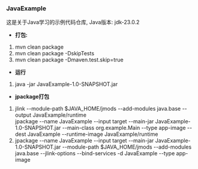 ### JavaExample

这是关于Java学习的示例代码仓库, Java版本: jdk-23.0.2


- **打包:**
1. mvn clean package
2. mvn clean package -DskipTests
3. mvn clean package -Dmaven.test.skip=true

- **运行**
1. java -jar JavaExample-1.0-SNAPSHOT.jar


- **jpackage打包**
1. jlink --module-path $JAVA_HOME/jmods --add-modules java.base --output JavaExample/runtime  
   jpackage --name JavaExample --input target --main-jar JavaExample-1.0-SNAPSHOT.jar --main-class org.example.Main --type app-image --dest JavaExample --runtime-image JavaExample/runtime
2. jpackage --name JavaExample --input target --main-jar JavaExample-1.0-SNAPSHOT.jar --module-path $JAVA_HOME/jmods --add-modules java.base --jlink-options --bind-services -d JavaExample --type app-image

